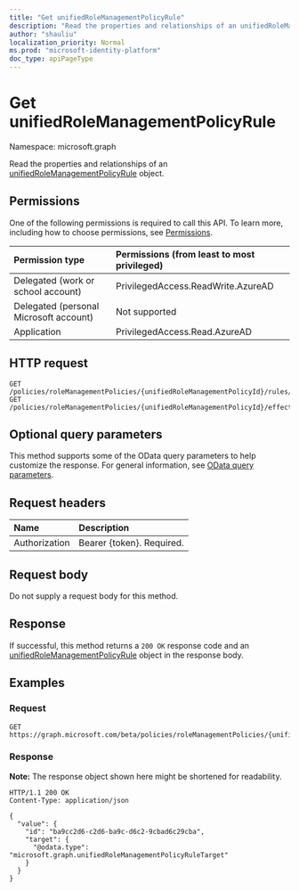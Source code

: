 ```yaml
---
title: "Get unifiedRoleManagementPolicyRule"
description: "Read the properties and relationships of an unifiedRoleManagementPolicyRule object."
author: "shauliu"
localization_priority: Normal
ms.prod: "microsoft-identity-platform"
doc_type: apiPageType
---
```


# Get unifiedRoleManagementPolicyRule
Namespace: microsoft.graph

Read the properties and relationships of an [unifiedRoleManagementPolicyRule](../resources/unifiedrolemanagementpolicyrule.md) object.

## Permissions
One of the following permissions is required to call this API. To learn more, including how to choose permissions, see [Permissions](/graph/permissions-reference).

|Permission type|Permissions (from least to most privileged)|
|:---|:---|
|Delegated (work or school account)|PrivilegedAccess.ReadWrite.AzureAD|
|Delegated (personal Microsoft account)|Not supported|
|Application|PrivilegedAccess.Read.AzureAD|

## HTTP request

<!-- {
  "blockType": "ignored"
}
-->
``` http
GET /policies/roleManagementPolicies/{unifiedRoleManagementPolicyId}/rules/{unifiedRoleManagementPolicyRuleId}
GET /policies/roleManagementPolicies/{unifiedRoleManagementPolicyId}/effectiveRules/{unifiedRoleManagementPolicyRuleId}
```

## Optional query parameters
This method supports some of the OData query parameters to help customize the response. For general information, see [OData query parameters](/graph/query-parameters).

## Request headers
|Name|Description|
|:---|:---|
|Authorization|Bearer {token}. Required.|

## Request body
Do not supply a request body for this method.

## Response

If successful, this method returns a `200 OK` response code and an [unifiedRoleManagementPolicyRule](../resources/unifiedrolemanagementpolicyrule.md) object in the response body.

## Examples

### Request
<!-- {
  "blockType": "request",
  "name": "get_unifiedrolemanagementpolicyrule"
}
-->
``` http
GET https://graph.microsoft.com/beta/policies/roleManagementPolicies/{unifiedRoleManagementPolicyId}/rules/{unifiedRoleManagementPolicyRuleId}
```


### Response
**Note:** The response object shown here might be shortened for readability.
<!-- {
  "blockType": "response",
  "truncated": true,
  "@odata.type": "microsoft.graph.unifiedRoleManagementPolicyRule"
}
-->
``` http
HTTP/1.1 200 OK
Content-Type: application/json

{
  "value": {
    "id": "ba9cc2d6-c2d6-ba9c-d6c2-9cbad6c29cba",
    "target": {
      "@odata.type": "microsoft.graph.unifiedRoleManagementPolicyRuleTarget"
    }
  }
}
```

